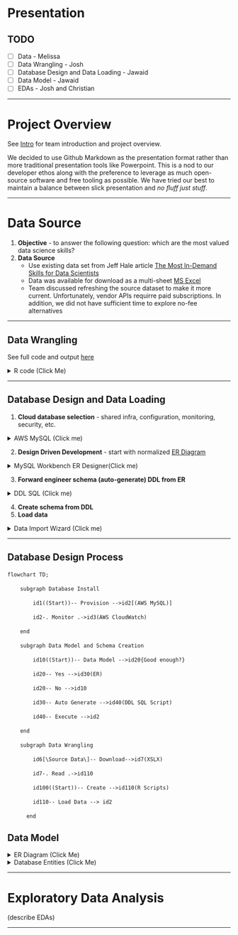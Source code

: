 # Presentation

## TODO
- [ ] Data  - Melissa
- [ ] Data Wrangling - Josh
- [ ] Database Design and Data Loading - Jawaid
- [ ] Data Model - Jawaid
- [ ] EDAs - Josh and Christian

***

# Project Overview

See [Intro](https://github.com/himalayahall/DATA607-PROJECT3/blob/main/Intro.md) for team introduction and project overview.

We  decided to use Github Markdown as the presentation format rather than more traditional presentation tools like Powerpoint. This is a nod to our developer ethos along with the preference to leverage as much open-source software and free tooling as possible. We have tried our best to maintain a balance between slick presentation and *no fluff just stuff*.

***

# Data Source

1. **Objective** - to answer the following question: which are the most valued data science skills? 
2. **Data Source** 
   - Use existing data set from Jeff Hale article [The Most In-Demand Skills for Data Scientists](https://towardsdatascience.com/the-most-in-demand-skills-for-data-scientists-4a4a8db896db)
   - Data was available for download as a multi-sheet [MS Excel](https://docs.google.com/spreadsheets/d/1lac1H2IgCDCs9LLTQL6yb6MUPN1u4C5fJv_6YjipIaM/edit#gid=469548382)
   - Team discussed refreshing the source dataset to make it more current. Unfortunately, vendor APIs requirre paid subscriptions. In addition, we did not have sufficient time to explore no-fee alternatives

***

## Data Wrangling 

See full code and output [here](https://github.com/himalayahall/DATA607-PROJECT3/blob/main/DATA607_Project3_Wrangling.pdf)
<details>
           <summary>R code (Click Me)</summary>

I. Using packages:

```
library(tidyverse)
library(readxl)
library(stringr)
library(lubridate)
```

1. Loading data locally:

```
# read file locally 
file <- "/Users/joshiden/Documents/Classes/CUNY SPS/Fall 2022/DATA 607/Projects/Project 3/Data Science Career Terms.xlsx"
excel <- read_excel(file)

# store sheet names
sheets <- excel_sheets(file)

# read sheets into dataframes
ds_skills <- read_excel(file, sheet = sheets[1])
ds_software <- read_excel(file, sheet = sheets[2])
education <- read_excel(file, sheet=sheets[7])
```

2. Tidying data by keyword category for table creation:

```
# Find row index of Total
totalIdx <- which(ds_skills$Keyword == "Total")
skills <- ds_skills |> 
           # Grab beginning rows until and excluding Total entry
           slice_head(n = totalIdx - 1) |>
           # select Keyword column
           select(Keyword) |>
           # drop NA
           filter(! is.na(Keyword)) |>
           # uppercase
           mutate(Keyword = str_to_upper(Keyword)) |>
           # add T_GENERAL and T_SOFT categories
           mutate(Category=ifelse(Keyword == "COMMUNICATION", "T_SOFT", 
                    ifelse(Keyword == "PROJECT MANAGEMENT", "T_SOFT", "T_GENERAL")))
                    
totalIdx <- which(ds_software$Keyword == "Total")
software <- ds_software |> 
           # Grab beginning rows until and excluding Total entry
           slice_head(n = totalIdx - 1) |> 
           # select Keyword column
           select(Keyword) |>
           # drop NA
           filter(! is.na(Keyword)) |>
           # uppercase
           mutate(Keyword = str_to_upper(Keyword)) |>
           # add T_SOFTWARE category
           mutate(Category = "T_SOFTWARE")
```

3. Transforming the data for table population:

```
# dataframe: ds_skills_transformed 
# keep only first 15 rows
# Keyword to upper
# pivot columns to column: source
ds_skills_transformed <- ds_skills |>
  head(15) |>
  mutate(Keyword = toupper(Keyword)) |>
  rename(KEYWORD = Keyword) |>
  pivot_longer(cols=("LinkedIn":"Monster"), names_to="SOURCE", values_to="COUNT") |>
  mutate(SOURCE = toupper(SOURCE), SURVEY_DATE=ymd("2018-06-15")) |>
  arrange(KEYWORD,SOURCE)
ds_skills_transformed

# dataframe: ds_software_transformed
# keep top 37 rows
# keyword to upper
# pivot columns to source
# source column to upper
# add date column
ds_software_transformed <- ds_software |>
  select(c("Keyword":"Monster")) |>
  head(37) |>
  mutate(Keyword = toupper(Keyword)) |>
  rename(KEYWORD = Keyword) |>
  pivot_longer(cols=("LinkedIn":"Monster"), names_to="SOURCE", values_to="COUNT") |>
  mutate(SOURCE = toupper(SOURCE), SURVEY_DATE=ymd("2018-06-15")) |>
  arrange(KEYWORD,SOURCE)
ds_software_transformed

# dataframe: education_transformed
# keyword to uppercase
# pivot columns to source
# source column to uppercase
# add date column
# drop AngelList column
# drop NA values
education_transformed <- education |>
  mutate(Keyword = toupper(Keyword)) |>
  rename(KEYWORD = Keyword) |>
  pivot_longer(cols=("LinkedIn":"SimplyHired"), names_to="SOURCE", values_to="COUNT") |>
  mutate(SOURCE = toupper(SOURCE), SURVEY_DATE=ymd("2018-06-15")) |>
  subset(select = -c(AngelList)) |>
  drop_na() |>
  arrange(KEYWORD,SOURCE)
education_transformed

# dataframe: skills_in_demand
skills_in_demand <- rbind(ds_skills_transformed,ds_software_transformed)
skills_in_demand
```

The files were then written to CSV and committed to project GitHub repository. 
</details> 
           
***

## Database Design and Data Loading 

1. **Cloud database selection** - shared infra, configuration, monitoring, security, etc.          
<details><summary>AWS MySQL (Click me)</summary>
           
![AWS Cloudwatch](https://github.com/himalayahall/DATA607-PROJECT3/blob/main/images/AWS%20RDS%20Cloudwatch.png)
           
</details>
           
2. **Design Driven Development** - start with normalized [ER Diagram](#data-model)
<details><summary>MySQL Workbench ER Designer(Click me)</summary>
      
![ER Designer](https://github.com/himalayahall/DATA607-PROJECT3/blob/main/images/MySQLWorkbench_ER.png)
      
</details>
   
3. **Forward engineer schema (auto-generate) DDL from ER**
<details><summary>DDL SQL (Click me)</summary>

```
-- -----------------------------------------------------
-- Schema Project3
-- -----------------------------------------------------
CREATE SCHEMA IF NOT EXISTS `Project3` DEFAULT CHARACTER SET utf8 ;
USE `Project3` ;

-- -----------------------------------------------------
-- Table `Project3`.`SOURCE`
-- -----------------------------------------------------
CREATE TABLE IF NOT EXISTS `Project3`.`SOURCE` (
  `SOURCE_NAME` VARCHAR(45) NOT NULL,
  `DESC` VARCHAR(45) NULL,
  `TS_UPDATED` TIMESTAMP NOT NULL DEFAULT CURRENT_TIMESTAMP,
  `TS_CREATED` TIMESTAMP NOT NULL DEFAULT CURRENT_TIMESTAMP,
  PRIMARY KEY (`SOURCE_NAME`),
  UNIQUE INDEX `NAME_UNIQUE` (`SOURCE_NAME` ASC) VISIBLE)
ENGINE = InnoDB;
...
```
   </details>
           
4. **Create schema from DDL**
5. **Load data**
<details><summary>Data Import Wizard (Click me)</summary>
   
![AWS Cloudwatch](https://github.com/himalayahall/DATA607-PROJECT3/blob/main/images/DataImportWizard.png)
   
</details>
   
***  
           

## Database Design Process

```mermaid
flowchart TD;
    
    subgraph Database Install
    
        id1((Start))-- Provision -->id2[(AWS MySQL)]
        
        id2-. Monitor .->id3(AWS CloudWatch)
    
    end
    
    subgraph Data Model and Schema Creation
    
        id10((Start))-- Data Model -->id20{Good enough?}
    
        id20-- Yes -->id30(ER)
    
        id20-- No -->id10
    
        id30-- Auto Generate -->id40(DDL SQL Script)
    
        id40-- Execute -->id2

    end
    
    subgraph Data Wrangling  

        id6[\Source Data\]-- Download-->id7(XSLX)

        id7-. Read .->id110
        
        id100((Start))-- Create -->id110(R Scripts)
        
        id110-- Load Data --> id2
        
      end

```

## Data Model
   <details><summary>ER Diagram (Click Me)</summary>

![ER Diagram](https://github.com/himalayahall/DATA607-PROJECT3/blob/main/images/ER.png)
     
</details>
           
<details><summary>Database Entities (Click Me)</summary>

1. SOURCE  
    Sources of demand data (Linkedin, Monster, etc.)
    
2. SKILL  
    - Skill (R, NLP, Communication, etc.)
    - Category - in the source dataset skills are grouped 2 tabs: **DS skills**, and **DS software**. Within *DS software* are **technical** skills (machine learning, statistics, etc.) and **soft** skills (communication and project management). Since these sub-catrgories are not identified explicitly in the source dataset, manual tagging was necessary. The final category buckets are **T_SOFTWARE**, **T_GENERAL**, and **SOFT**. The *T* prefeix designates *technical* skills, which includes both  *software* and *general*. The prefix also makes it straightforward to filter technical and soft Data Science skills. 
    
3. EDUCATION  
    Education levels (BS, MS, etc.)
    
4. SKILL_IN_DEMAND  
    Skill demand (Source, skill, demand, etc.)
    
5. EDUCATION_IN_DEMAND  
    Education demand (Source, education, demand, etc.)
</details>

***

# Exploratory Data Analysis 
(describe EDAs)

***
